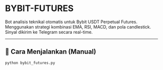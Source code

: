 # BYBIT-FUTURES

Bot analisis teknikal otomatis untuk Bybit USDT Perpetual Futures.  
Menggunakan strategi kombinasi EMA, RSI, MACD, dan pola candlestick.  
Sinyal dikirim ke Telegram secara real-time.

---

## 🚀 Cara Menjalankan (Manual)

```bash
python bybit_futures.py
